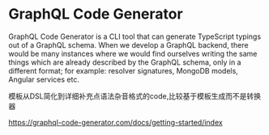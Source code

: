 # GraphQL Code Generator








GraphQL Code Generator is a CLI tool that can generate TypeScript typings out of a GraphQL schema. When we develop a GraphQL backend, there would be many instances where we would find ourselves writing the same things which are already described by the GraphQL schema, only in a different format; for example: resolver signatures, MongoDB models, Angular services etc.


模板从DSL简化到详细补充点语法杂音格式的code,比较基于模板生成而不是转换器



https://graphql-code-generator.com/docs/getting-started/index
















